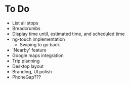 To Do
==============

- List all stops
- Breadcrumbs
- Display time until, estimated time, and scheduled time
- ng-touch implementation
	- Swiping to go back
- 'Nearby' feature
- Google maps integration
- Trip planning
- Desktop layout
- Branding, UI polish
- PhoneGap??? 